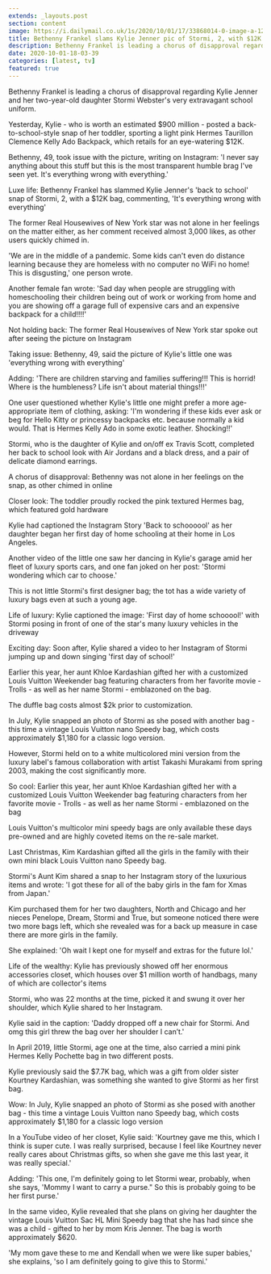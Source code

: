 ```yaml
---
extends: _layouts.post
section: content
image: https://i.dailymail.co.uk/1s/2020/10/01/17/33868014-0-image-a-12_1601571404126.jpg 
title: Bethenny Frankel slams Kylie Jenner pic of Stormi, 2, with $12K backpack 
description: Bethenny Frankel is leading a chorus of disapproval regarding Kylie Jenner and her two-year-old daughter Stormi Websters very extravagant school uniform. 
date: 2020-10-01-18-03-39 
categories: [latest, tv] 
featured: true 
--- 
```

Bethenny Frankel is leading a chorus of disapproval regarding Kylie Jenner and her two-year-old daughter Stormi Webster's very extravagant school uniform. 

Yesterday, Kylie - who is worth an estimated $900 million - posted a back-to-school-style snap of her toddler, sporting a light pink Hermes Taurillon Clemence Kelly Ado Backpack, which retails for an eye-watering $12K.

Bethenny, 49, took issue with the picture, writing on Instagram: 'I never say anything about this stuff but this is the most transparent humble brag I've seen yet. It's everything wrong with everything.'

Luxe life: Bethenny Frankel has slammed Kylie Jenner's 'back to school' snap of Stormi, 2, with a $12K bag, commenting, 'It's everything wrong with everything' 

The former Real Housewives of New York star was not alone in her feelings on the matter either, as her comment received almost 3,000 likes, as other users quickly chimed in. 

'We are in the middle of a pandemic. Some kids can't even do distance learning because they are homeless with no computer no WiFi no home! This is disgusting,' one person wrote. 

Another female fan wrote: 'Sad day when people are struggling with homeschooling their children being out of work or working from home and you are showing off a garage full of expensive cars and an expensive backpack for a child!!!!'

Not holding back: The former Real Housewives of New York star spoke out after seeing the picture on Instagram

Taking issue: Bethenny, 49, said the picture of Kylie's little one was 'everything wrong with everything'

Adding: 'There are children starving and families suffering!!! This is horrid! Where is the humbleness? Life isn't about material things!!!'

One user questioned whether Kylie's little one might prefer a more age-appropriate item of clothing, asking: 'I'm wondering if these kids ever ask or beg for Hello Kitty or princessy backpacks etc. because normally a kid would. That is Hermes Kelly Ado in some exotic leather. Shocking!!' 

Stormi, who is the daughter of Kylie and on/off ex Travis Scott, completed her back to school look with Air Jordans and a black dress, and a pair of delicate diamond earrings. 

A chorus of disapproval: Bethenny was not alone in her feelings on the snap, as other chimed in online 

Closer look: The toddler proudly rocked the pink textured Hermes bag, which featured gold hardware

Kylie had captioned the Instagram Story 'Back to schoooool' as her daughter began her first day of home schooling at their home in Los Angeles. 

Another video of the little one saw her dancing in Kylie's garage amid her fleet of luxury sports cars, and one fan joked on her post: 'Stormi wondering which car to choose.' 

This is not little Stormi's first designer bag; the tot has a wide variety of luxury bags even at such a young age.

Life of luxury: Kylie captioned the image: 'First day of home schooool!' with Stormi posing in front of one of the star's many luxury vehicles in the driveway

Exciting day: Soon after, Kylie shared a video to her Instagram of Stormi jumping up and down singing 'first day of school!'

Earlier this year, her aunt Khloe Kardashian gifted her with a customized Louis Vuitton Weekender bag featuring characters from her favorite movie - Trolls - as well as her name Stormi - emblazoned on the bag.

The duffle bag costs almost $2k prior to customization. 

In July, Kylie snapped an photo of Stormi as she posed with another bag - this time a vintage Louis Vuitton nano Speedy bag, which costs approximately $1,180 for a classic logo version.

However, Stormi held on to a white multicolored mini version from the luxury label's famous collaboration with artist Takashi Murakami from spring 2003, making the cost significantly more.

So cool: Earlier this year, her aunt Khloe Kardashian gifted her with a customized Louis Vuitton Weekender bag featuring characters from her favorite movie - Trolls - as well as her name Stormi - emblazoned on the bag 

Louis Vuitton's multicolor mini speedy bags are only available these days pre-owned and are highly coveted items on the re-sale market.

Last Christmas, Kim Kardashian gifted all the girls in the family with their own mini black Louis Vuitton nano Speedy bag.

Stormi's Aunt Kim shared a snap to her Instagram story of the luxurious items and wrote: 'I got these for all of the baby girls in the fam for Xmas from Japan.'

Kim purchased them for her two daughters, North and Chicago and her nieces Penelope, Dream, Stormi and True, but someone noticed there were two more bags left, which she revealed was for a back up measure in case there are more girls in the family. 

She explained: 'Oh wait I kept one for myself and extras for the future lol.'

Life of the wealthy: Kylie has previously showed off her enormous accessories closet, which houses over $1 million worth of handbags, many of which are collector's items

Stormi, who was 22 months at the time, picked it and swung it over her shoulder, which Kylie shared to her Instagram.

Kylie said in the caption: 'Daddy dropped off a new chair for Stormi. And omg this girl threw the bag over her shoulder I can’t.'

In April 2019, little Stormi, age one at the time, also carried a mini pink Hermes Kelly Pochette bag in two different posts.

Kylie previously said the $7.7K bag, which was a gift from older sister Kourtney Kardashian, was something she wanted to give Stormi as her first bag.   

Wow: In July, Kylie snapped an photo of Stormi as she posed with another bag - this time a vintage Louis Vuitton nano Speedy bag, which costs approximately $1,180 for a classic logo version 

In a YouTube video of her closet, Kylie said: 'Kourtney gave me this, which I think is super cute. I was really surprised, because I feel like Kourtney never really cares about Christmas gifts, so when she gave me this last year, it was really special.' 

Adding: 'This one, I'm definitely going to let Stormi wear, probably, when she says, 'Mommy I want to carry a purse." So this is probably going to be her first purse.' 

In the same video, Kylie revealed that she plans on giving her daughter the vintage Louis Vuitton Sac HL Mini Speedy bag that she has had since she was a child - gifted to her by mom Kris Jenner. The bag is worth approximately $620.

'My mom gave these to me and Kendall when we were like super babies,' she explains, 'so I am definitely going to give this to Stormi.' 

